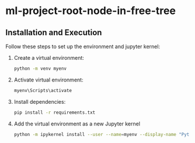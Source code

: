 # ml-project-root-node-in-free-tree

## Installation and Execution
Follow these steps to set up the environment and jupyter kernel:

1. Create a virtual environment:
   ```sh
   python -m venv myenv
   ```

2. Activate virtual environment:
   ```sh
   myenv\Scripts\activate
   ```

3. Install dependencies:
   ```sh
   pip install -r requirements.txt
   ```

4. Add the virtual environment as a new Jupyter kernel
   ```sh
   python -m ipykernel install --user --name=myenv --display-name "Python ML-project(myenv)"
   ```
